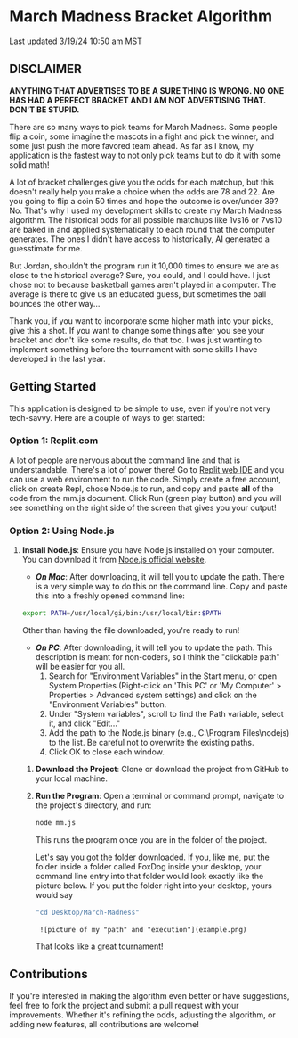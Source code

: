 # March Madness Bracket Algorithm

Last updated 3/19/24 10:50 am MST

## **DISCLAIMER**

**ANYTHING THAT ADVERTISES TO BE A SURE THING IS WRONG. NO ONE HAS HAD A PERFECT BRACKET AND I AM NOT ADVERTISING THAT. DON'T BE STUPID.**

There are so many ways to pick teams for March Madness. Some people flip a coin, some imagine the mascots in a fight and pick the winner, and some just push the more favored team ahead. As far as I know, my application is the fastest way to not only pick teams but to do it with some solid math!

A lot of bracket challenges give you the odds for each matchup, but this doesn't really help you make a choice when the odds are 78 and 22. Are you going to flip a coin 50 times and hope the outcome is over/under 39? No. That's why I used my development skills to create my March Madness algorithm. The historical odds for all possible matchups like 1vs16 or 7vs10 are baked in and applied systematically to each round that the computer generates. The ones I didn't have access to historically, AI generated a guesstimate for me.

But Jordan, shouldn't the program run it 10,000 times to ensure we are as close to the historical average? Sure, you could, and I could have. I just chose not to because basketball games aren't played in a computer. The average is there to give us an educated guess, but sometimes the ball bounces the other way...

Thank you, if you want to incorporate some higher math into your picks, give this a shot. If you want to change some things after you see your bracket and don't like some results, do that too. I was just wanting to implement something before the tournament with some skills I have developed in the last year.

## Getting Started

This application is designed to be simple to use, even if you're not very tech-savvy. Here are a couple of ways to get started:


### Option 1: Replit.com

A lot of people are nervous about the command line and that is understandable.  There's a lot of power there! Go to [Replit web IDE](https://replit.com/) and you can use a web environment to run the code.  Simply create a free account, click on create Repl, chose Node.js to run, and copy and paste **all** of the code from the mm.js document.  Click Run (green play button) and you will see something on the right side of the screen that gives you your output!

### Option 2: Using Node.js

1. **Install Node.js**: Ensure you have Node.js installed on your computer. You can download it from [Node.js official website](https://nodejs.org/).  

    -  ***On Mac***:  After downloading, it will tell you to update the path.  There is a very simple way to do this on the command line.  Copy and paste this into a freshly opened command line:
    ```sh
    export PATH=/usr/local/gi/bin:/usr/local/bin:$PATH
    ```
    Other than having the file downloaded, you're ready to run!

    -  ***On PC***:  After downloading, it will tell you to update the path.  This description is meant for non-coders, so I think the "clickable path" will be easier for you all.
        1.  Search for "Environment Variables" in the Start menu, or open System Properties (Right-click on 'This PC' or 'My Computer' > Properties > Advanced system settings) and click on the "Environment Variables" button.
        2.  Under "System variables", scroll to find the Path variable, select it, and click "Edit..."
        3.  Add the path to the Node.js binary (e.g., C:\Program Files\nodejs) to the list. Be careful not to overwrite the existing paths.
        4.  Click OK to close each window.

    1. **Download the Project**: Clone or download the project from GitHub to your local machine.

    2. **Run the Program**: Open a terminal or command prompt, navigate to the project's directory, and run:
        ```sh
        node mm.js
        ```
        This runs the program once you are in the folder of the project.

        Let's say you got the folder downloaded.  If you, like me, put the folder inside a folder called FoxDog inside your desktop, your command line entry into that folder would look exactly like the picture below.  If you put the folder right into your desktop, yours would say 
        ```sh
        "cd Desktop/March-Madness"
        ```
            ![picture of my "path" and "execution"](example.png)

        That looks like a great tournament!
   

## Contributions
If you're interested in making the algorithm even better or have suggestions, feel free to fork the project and submit a pull request with your improvements. Whether it's refining the odds, adjusting the algorithm, or adding new features, all contributions are welcome!
